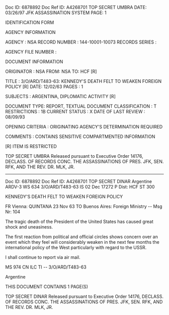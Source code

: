 Doc ID: 6878892
Doc Ref ID: A4268701
TOP SECRET UMBRA DATE: 03/26/97
JFK ASSASSINATION SYSTEM  PAGE: 1

IDENTIFICATION FORM

AGENCY INFORMATION

AGENCY : NSA
RECORD NUMBER : 144-10001-10073
RECORDS SERIES :

AGENCY FILE NUMBER :

DOCUMENT INFORMATION

ORIGINATOR : NSA
FROM: NSA
TO: HCF [R]

TITLE :
3/O/ARD/T483-63: KENNEDY'S DEATH FELT TO WEAKEN FOREIGN POLICY [R]
DATE: 12/02/63
PAGES : 1

SUBJECTS :
ARGENTINA, DIPLOMATIC ACTIVITY [R]

DOCUMENT TYPE: REPORT, TEXTUAL DOCUMENT
CLASSIFICATION : T
RESTRICTIONS : 1B
CURRENT STATUS : X
DATE OF LAST REVIEW : 08/09/93

OPENING CRITERIA :
ORIGINATING AGENCY'S DETERMINATION REQUIRED

COMMENTS :
CONTAINS SENSITIVE COMPARTMENTED INFORMATION

[R] ITEM IS RESTRICTED

TOP SECRET UMBRA
Released pursuant to Executive Order 14176, DECLASS. OF RECORDS CONC. THE ASSASSINATIONS OF PRES. JFK, SEN.
RFK, AND THE REV. DR. MLK, JR.

---

Doc ID: 6878892
Doc Ref ID: A4268701
TOP SECRET DINAR
Argentine ARDV-3 WS 634 3/O/ARD/T483-63
IS 02 Dec 17272 P
Dist: HCF
ST 300

KENNEDY'S DEATH FELT TO WEAKEN FOREIGN POLICY

FR Vienna: QUINTANA 23 Nov 63
TO Buenos Aires: Foreign Ministry --
Msg Nr: 104

The tragic death of the President of the United States
has caused great shock and uneasiness.

The first reaction from political and official circles shows
concern over an event which they feel will considerably weaken
in the next few months the international policy of the West
particularly with regard to the USSR.

I shall continue to report via air mail.

MS 974 CN ILC TI -- 3/O/ARD/T483-63

Argentine

THIS DOCUMENT CONTAINS 1 PAGE(S)

TOP SECRET DINAR
Released pursuant to Executive Order 14176, DECLASS. OF RECORDS CONC. THE ASSASSINATIONS OF PRES. JFK, SEN.
RFK, AND THE REV. DR. MLK, JR.
